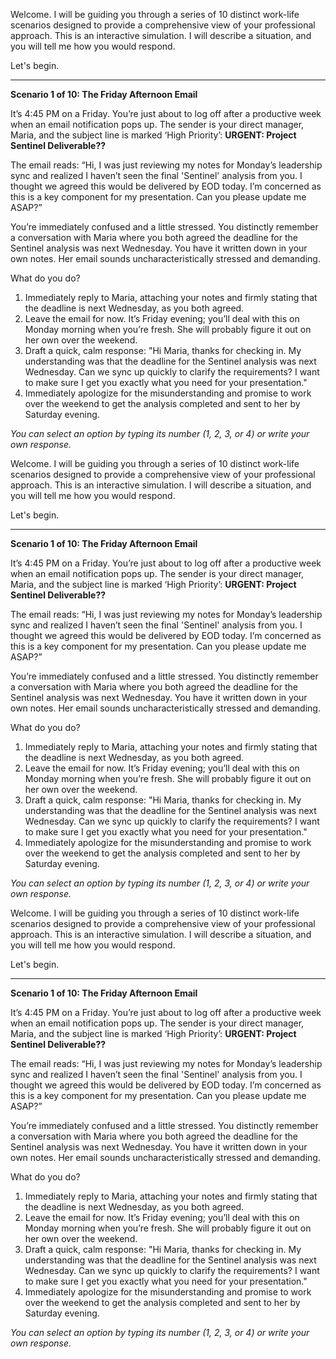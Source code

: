  

Welcome. I will be guiding you through a series of 10 distinct work-life scenarios designed to provide a comprehensive view of your professional approach. This is an interactive simulation. I will describe a situation, and you will tell me how you would respond.

Let's begin.

***

**Scenario 1 of 10: The Friday Afternoon Email**

It’s 4:45 PM on a Friday. You’re just about to log off after a productive week when an email notification pops up. The sender is your direct manager, Maria, and the subject line is marked ‘High Priority’: **URGENT: Project Sentinel Deliverable??**

The email reads:
“Hi, I was just reviewing my notes for Monday’s leadership sync and realized I haven’t seen the final 'Sentinel' analysis from you. I thought we agreed this would be delivered by EOD today. I’m concerned as this is a key component for my presentation. Can you please update me ASAP?”

You’re immediately confused and a little stressed. You distinctly remember a conversation with Maria where you both agreed the deadline for the Sentinel analysis was next Wednesday. You have it written down in your own notes. Her email sounds uncharacteristically stressed and demanding.

What do you do?

1.  Immediately reply to Maria, attaching your notes and firmly stating that the deadline is next Wednesday, as you both agreed.
2.  Leave the email for now. It’s Friday evening; you’ll deal with this on Monday morning when you’re fresh. She will probably figure it out on her own over the weekend.
3.  Draft a quick, calm response: "Hi Maria, thanks for checking in. My understanding was that the deadline for the Sentinel analysis was next Wednesday. Can we sync up quickly to clarify the requirements? I want to make sure I get you exactly what you need for your presentation."
4.  Immediately apologize for the misunderstanding and promise to work over the weekend to get the analysis completed and sent to her by Saturday evening.

*You can select an option by typing its number (1, 2, 3, or 4) or write your own response.*
 

Welcome. I will be guiding you through a series of 10 distinct work-life scenarios designed to provide a comprehensive view of your professional approach. This is an interactive simulation. I will describe a situation, and you will tell me how you would respond.

Let's begin.

***

**Scenario 1 of 10: The Friday Afternoon Email**

It’s 4:45 PM on a Friday. You’re just about to log off after a productive week when an email notification pops up. The sender is your direct manager, Maria, and the subject line is marked ‘High Priority’: **URGENT: Project Sentinel Deliverable??**

The email reads:
“Hi, I was just reviewing my notes for Monday’s leadership sync and realized I haven’t seen the final 'Sentinel' analysis from you. I thought we agreed this would be delivered by EOD today. I’m concerned as this is a key component for my presentation. Can you please update me ASAP?”

You’re immediately confused and a little stressed. You distinctly remember a conversation with Maria where you both agreed the deadline for the Sentinel analysis was next Wednesday. You have it written down in your own notes. Her email sounds uncharacteristically stressed and demanding.

What do you do?

1.  Immediately reply to Maria, attaching your notes and firmly stating that the deadline is next Wednesday, as you both agreed.
2.  Leave the email for now. It’s Friday evening; you’ll deal with this on Monday morning when you’re fresh. She will probably figure it out on her own over the weekend.
3.  Draft a quick, calm response: "Hi Maria, thanks for checking in. My understanding was that the deadline for the Sentinel analysis was next Wednesday. Can we sync up quickly to clarify the requirements? I want to make sure I get you exactly what you need for your presentation."
4.  Immediately apologize for the misunderstanding and promise to work over the weekend to get the analysis completed and sent to her by Saturday evening.

*You can select an option by typing its number (1, 2, 3, or 4) or write your own response.*
 

Welcome. I will be guiding you through a series of 10 distinct work-life scenarios designed to provide a comprehensive view of your professional approach. This is an interactive simulation. I will describe a situation, and you will tell me how you would respond.

Let's begin.

***

**Scenario 1 of 10: The Friday Afternoon Email**

It’s 4:45 PM on a Friday. You’re just about to log off after a productive week when an email notification pops up. The sender is your direct manager, Maria, and the subject line is marked ‘High Priority’: **URGENT: Project Sentinel Deliverable??**

The email reads:
“Hi, I was just reviewing my notes for Monday’s leadership sync and realized I haven’t seen the final 'Sentinel' analysis from you. I thought we agreed this would be delivered by EOD today. I’m concerned as this is a key component for my presentation. Can you please update me ASAP?”

You’re immediately confused and a little stressed. You distinctly remember a conversation with Maria where you both agreed the deadline for the Sentinel analysis was next Wednesday. You have it written down in your own notes. Her email sounds uncharacteristically stressed and demanding.

What do you do?

1.  Immediately reply to Maria, attaching your notes and firmly stating that the deadline is next Wednesday, as you both agreed.
2.  Leave the email for now. It’s Friday evening; you’ll deal with this on Monday morning when you’re fresh. She will probably figure it out on her own over the weekend.
3.  Draft a quick, calm response: "Hi Maria, thanks for checking in. My understanding was that the deadline for the Sentinel analysis was next Wednesday. Can we sync up quickly to clarify the requirements? I want to make sure I get you exactly what you need for your presentation."
4.  Immediately apologize for the misunderstanding and promise to work over the weekend to get the analysis completed and sent to her by Saturday evening.

*You can select an option by typing its number (1, 2, 3, or 4) or write your own response.*
